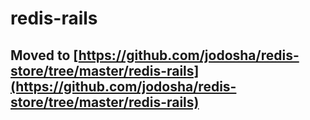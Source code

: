 # redis-rails
## Moved to [https://github.com/jodosha/redis-store/tree/master/redis-rails](https://github.com/jodosha/redis-store/tree/master/redis-rails)